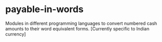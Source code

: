 # payable-in-words
Modules in different programming languages to convert numbered cash amounts to their word equivalent forms. 
[Currently specific to Indian currency]
